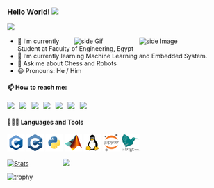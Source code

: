  ### Hello World!  <img src="https://github.com/sciencepal/sciencepal/blob/master/assets/Hi.gif" width="29px">
  ![](https://komarev.com/ghpvc/?username=M0hamed-Eid&label=Profile%20Visits&color=blue&style=for-the-badge)
  
<img src="https://github.com/sciencepal/sciencepal/blob/master/assets/life_balance.gif" alt="side Image" align="right" width="200" height="auto" />
<a href="https://ko-fi.com/sciencepal"> <img src="https://media3.giphy.com/media/ZEB6yFbLnhyQf7g3hn/giphy.gif" alt="side Gif" align="right" width="150" height="auto"/> </a>
  
  - 🔭 I’m currently Student at Faculty of Engineering, Egypt
  - 🌱 I’m currently learning Machine Learning and Embedded System.
  - 💬 Ask me about Chess and Robots
  - 😄 Pronouns: He / Him
  
  #### 📫 How to reach me:
  
[<img src="https://img.icons8.com/fluent/48/000000/gmail.png" width="3.5%"/>](mailto:mohammedeidabdelmeguid@gmail.com) &nbsp; [<img src="https://img.icons8.com/color/48/000000/linkedin.png" width="3.5%"/>](https://www.linkedin.com/in/mohammed-eid-abdelmeguid) &nbsp; [<img src="https://img.icons8.com/fluent/48/000000/facebook-new.png" width="3.5%"/>](https://www.facebook.com/MohammedEidAbdelmeguid?mibextid=ZbWKwL) &nbsp; [<img src="https://img.icons8.com/color/48/000000/telegram-app--v5.png" width="3.5%"/>](https://t.me/MohammedEidAbdelmeguid) &nbsp; [<img src="https://github.com/sciencepal/sciencepal/blob/master/assets/discord-round.svg" width="3.5%"/>](https://discordapp.com/users/m0hammed_eid) &nbsp; [<img src="https://img.icons8.com/color/48/000000/twitter.png" width="3.5%"/>](https://twitter.com/Muhammad_Eid_?t=mmsKv0c66OLzkVm-CxVQVQ&s=09) &nbsp; [<img src="https://img.icons8.com/color/48/000000/whatsapp.png" width="3.5%"/>]( https://wa.me/+201210649832)


  
  #### 👨🏻‍💻 Languages and Tools <br />
<code><img height="40" src="https://raw.githubusercontent.com/github/explore/master/topics/c/c.png"></code>
<code><img height="40" src="https://raw.githubusercontent.com/github/explore/master/topics/cpp/cpp.png"></code>
<code><img height="40" src="https://raw.githubusercontent.com/github/explore/master/topics/python/python.png"></code>
<code><img height="40" src="https://raw.githubusercontent.com/github/explore/master/topics/matlab/matlab.png"></code>
<code><img height="40" src="https://raw.githubusercontent.com/github/explore/master/topics/linux/linux.png"></code>
<code><img height="40" src="https://raw.githubusercontent.com/github/explore/master/topics/jupyter-notebook/jupyter-notebook.png"></code>
<code><img height="40" src="https://raw.githubusercontent.com/github/explore/master/topics/latex/latex.png"></code>


  
  [![Stats](https://github-readme-stats.vercel.app/api?username=M0hamed-Eid&show_icons=true&theme=radical)](https://github-readme-stats.vercel.app/api?username=M0hamed-Eid&show_icons=true&theme=radical)&nbsp; &nbsp; &nbsp; &nbsp; &nbsp; &nbsp; &nbsp; &nbsp; &nbsp; &nbsp; <img src="https://github.com/sciencepal/sciencepal/blob/master/assets/saved.gif" width="195">
  
  [![trophy](https://github-profile-trophy.vercel.app/?username=M0hamed-Eid&theme=juicyfresh&no-frame=true&row=1&&margin-w=20&no-bg=true)](https://github-profile-trophy.vercel.app/?username=M0hamed-Eid&theme=juicyfresh&no-frame=true&row=1&&margin-w=20&no-bg=true)
  
